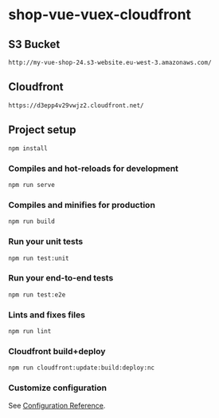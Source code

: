 # shop-vue-vuex-cloudfront

## S3 Bucket
```
http://my-vue-shop-24.s3-website.eu-west-3.amazonaws.com/
```

## Cloudfront
```
https://d3epp4v29vwjz2.cloudfront.net/
```

## Project setup
```
npm install
```

### Compiles and hot-reloads for development
```
npm run serve
```

### Compiles and minifies for production
```
npm run build
```

### Run your unit tests
```
npm run test:unit
```

### Run your end-to-end tests
```
npm run test:e2e
```

### Lints and fixes files
```
npm run lint
```

### Cloudfront build+deploy
```
npm run cloudfront:update:build:deploy:nc
```
### Customize configuration
See [Configuration Reference](https://cli.vuejs.org/config/).
